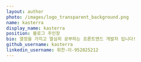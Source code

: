 ```yaml
---
layout: author
photo: /images/logo_transparent_background.png
name: kasterra
display_name: kasterra
position: 블로그 주인장
bio: 열정을 가지고 열심히 공부하는 프론트엔드 개발자 입니다!
github_username: kasterra
linkedin_username: 휘찬-이-952825212
---
```


